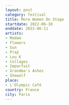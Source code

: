 ```yaml
---
layout: post
category: festival
title: More Women On Stage
startdate: 2022-06-10
enddate: 2022-06-11
artists: 
- Madam
- Flowers
- Sun
- Praÿ
- Lou K
- Collages
- Imparfait
- Grandma's Ashes
- Shewolf
place: 
- L'Olympic Café
country: France
city: Paris
---
```


